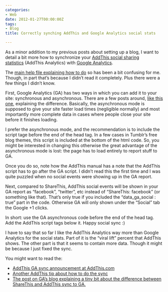 ```yaml
---
categories:
- Web
date: 2012-01-27T00:00:00Z
tags:
- Blog
title: Correctly synching AddThis and Google Analytics social stats

---
```


<p>As a minor addition to my previous posts about setting up a blog, I want to detail a bit more how to synchronize your <a href="http://www.addthis.com/analytics">AddThis social sharing statistics</a> (AddThis Analytics) with <a href="http://www.google.com/analytics/">Google Analytics</a>.</p>
<p>The <a href="http://www.addthis.com/help/google-analytics-integration#social">main help file explaining how to do</a> so has been a bit confusing for me. Though, in part that&#8217;s because I didn&#8217;t read it completely. Plus there were a few things I didn&#8217;t know.</p>
<p>First, Google Analytics (GA) has two ways in which you can add it to your site: synchronous and asynchronous. There are a few posts around, <a href="http://blog.httpwatch.com/2010/07/29/asynchronous-google-analytics-is-better-but-not-faster/">like this one</a>, explaining the difference. Basically, the asynchronous mode is supposed to give your site faster load times (negligible normally) and most importantly more complete data in cases where people close your site before it finishes loading.</p>
<p>I prefer the asynchronous mode, and the recommendation is to include the script tage before the end of the head tag. In a few cases in Tumblr&#8217;s free blog themes, this script is included at the bottom of the html code. So, you might be interested in changing this otherwise the great advantage of the asynchronous mode is lost: the page has to load entirely to report stuff to GA.</p>
<p>Once you do so, note how the AddThis manual has a note that the AddThis script has to go after the GA script. I didn&#8217;t read this the first time and I was quite puzzled when no social events were showing up in the GA report.</p>
<p>Next, compared to ShareThis, AddThis social events will be shown in your GA report as &#8220;facebook&#8221;, &#8220;twitter&#8221;, etc instead of &#8220;ShareThis: facebook&#8221; (or something like that). That&#8217;s only true if you included the &#8220;data_ga_social&#160;: true&#8221; part in the code. Otherwise GA will only shown under the &#8220;Social&#8221; tab the Google +1 clicks. </p>
<p>In short: use the GA asynchronous code before the end of the head tag. Add the AddThis script tags below it. Happy social sync :)</p>
<p>I have to say that so far I like the AddThis Analytics way more than Google Analytics for the social stats. Part of it is the &#8220;viral lift&#8221; percent that AddThis shows. The other part is that it seems to contain more data. Though it might be because I just fixed the sync.</p>
<p>You might want to read the:</p>
<ul><li><a href="http://www.addthis.com/blog/2011/10/28/addthis-integrates-with-google-social-plugin-analytics/#.Tx9Ms-POzIw">AddThis GA sync announcement at AddThis.com</a></li>
<li><a href="http://www.addthis.com/blog/2011/09/13/add-google-social-tracking/#.Tx9Mt-POzIw">Another AddThis tip about how to do the sync</a></li>
<li><a href="http://analytics.blogspot.com/2011/10/optimize-engagement-with-addthis-and.html">The post on GA&#8217;s blog explaining a tiny bit about the difference between ShareThis and AddThis sync to GA.</a></li>
</ul>
